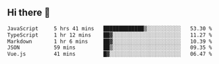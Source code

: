 ## Hi there 👋

<!--START_SECTION:waka-->

```txt
JavaScript     5 hrs 41 mins   █████████████▒░░░░░░░░░░░   53.30 %
TypeScript     1 hr 12 mins    ██▓░░░░░░░░░░░░░░░░░░░░░░   11.27 %
Markdown       1 hr 6 mins     ██▓░░░░░░░░░░░░░░░░░░░░░░   10.39 %
JSON           59 mins         ██▒░░░░░░░░░░░░░░░░░░░░░░   09.35 %
Vue.js         41 mins         █▓░░░░░░░░░░░░░░░░░░░░░░░   06.47 %
```

<!--END_SECTION:waka-->

<!--
**taylor475/taylor475** is a ✨ _special_ ✨ repository because its `README.md` (this file) appears on your GitHub profile.

Here are some ideas to get you started:

- 🔭 I’m currently working on ...
- 🌱 I’m currently learning ...
- 👯 I’m looking to collaborate on ...
- 🤔 I’m looking for help with ...
- 💬 Ask me about ...
- 📫 How to reach me: ...
- 😄 Pronouns: ...
- ⚡ Fun fact: ...
-->
